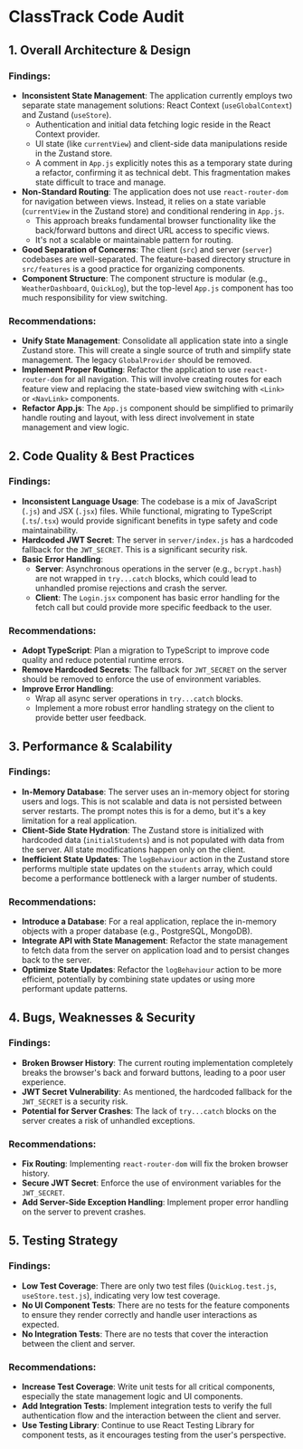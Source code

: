 # ClassTrack Code Audit

## 1. Overall Architecture & Design

### Findings:

*   **Inconsistent State Management**: The application currently employs two separate state management solutions: React Context (`useGlobalContext`) and Zustand (`useStore`).
    *   Authentication and initial data fetching logic reside in the React Context provider.
    *   UI state (like `currentView`) and client-side data manipulations reside in the Zustand store.
    *   A comment in `App.js` explicitly notes this as a temporary state during a refactor, confirming it as technical debt. This fragmentation makes state difficult to trace and manage.
*   **Non-Standard Routing**: The application does not use `react-router-dom` for navigation between views. Instead, it relies on a state variable (`currentView` in the Zustand store) and conditional rendering in `App.js`.
    *   This approach breaks fundamental browser functionality like the back/forward buttons and direct URL access to specific views.
    *   It's not a scalable or maintainable pattern for routing.
*   **Good Separation of Concerns**: The client (`src`) and server (`server`) codebases are well-separated. The feature-based directory structure in `src/features` is a good practice for organizing components.
*   **Component Structure**: The component structure is modular (e.g., `WeatherDashboard`, `QuickLog`), but the top-level `App.js` component has too much responsibility for view switching.

### Recommendations:

*   **Unify State Management**: Consolidate all application state into a single Zustand store. This will create a single source of truth and simplify state management. The legacy `GlobalProvider` should be removed.
*   **Implement Proper Routing**: Refactor the application to use `react-router-dom` for all navigation. This will involve creating routes for each feature view and replacing the state-based view switching with `<Link>` or `<NavLink>` components.
*   **Refactor App.js**: The `App.js` component should be simplified to primarily handle routing and layout, with less direct involvement in state management and view logic.

## 2. Code Quality & Best Practices

### Findings:

*   **Inconsistent Language Usage**: The codebase is a mix of JavaScript (`.js`) and JSX (`.jsx`) files. While functional, migrating to TypeScript (`.ts`/`.tsx`) would provide significant benefits in type safety and code maintainability.
*   **Hardcoded JWT Secret**: The server in `server/index.js` has a hardcoded fallback for the `JWT_SECRET`. This is a significant security risk.
*   **Basic Error Handling**:
    *   **Server**: Asynchronous operations in the server (e.g., `bcrypt.hash`) are not wrapped in `try...catch` blocks, which could lead to unhandled promise rejections and crash the server.
    *   **Client**: The `Login.jsx` component has basic error handling for the fetch call but could provide more specific feedback to the user.

### Recommendations:

*   **Adopt TypeScript**: Plan a migration to TypeScript to improve code quality and reduce potential runtime errors.
*   **Remove Hardcoded Secrets**: The fallback for `JWT_SECRET` on the server should be removed to enforce the use of environment variables.
*   **Improve Error Handling**:
    *   Wrap all async server operations in `try...catch` blocks.
    *   Implement a more robust error handling strategy on the client to provide better user feedback.

## 3. Performance & Scalability

### Findings:

*   **In-Memory Database**: The server uses an in-memory object for storing users and logs. This is not scalable and data is not persisted between server restarts. The prompt notes this is for a demo, but it's a key limitation for a real application.
*   **Client-Side State Hydration**: The Zustand store is initialized with hardcoded data (`initialStudents`) and is not populated with data from the server. All state modifications happen only on the client.
*   **Inefficient State Updates**: The `logBehaviour` action in the Zustand store performs multiple state updates on the `students` array, which could become a performance bottleneck with a larger number of students.

### Recommendations:

*   **Introduce a Database**: For a real application, replace the in-memory objects with a proper database (e.g., PostgreSQL, MongoDB).
*   **Integrate API with State Management**: Refactor the state management to fetch data from the server on application load and to persist changes back to the server.
*   **Optimize State Updates**: Refactor the `logBehaviour` action to be more efficient, potentially by combining state updates or using more performant update patterns.

## 4. Bugs, Weaknesses & Security

### Findings:

*   **Broken Browser History**: The current routing implementation completely breaks the browser's back and forward buttons, leading to a poor user experience.
*   **JWT Secret Vulnerability**: As mentioned, the hardcoded fallback for the `JWT_SECRET` is a security risk.
*   **Potential for Server Crashes**: The lack of `try...catch` blocks on the server creates a risk of unhandled exceptions.

### Recommendations:

*   **Fix Routing**: Implementing `react-router-dom` will fix the broken browser history.
*   **Secure JWT Secret**: Enforce the use of environment variables for the `JWT_SECRET`.
*   **Add Server-Side Exception Handling**: Implement proper error handling on the server to prevent crashes.

## 5. Testing Strategy

### Findings:

*   **Low Test Coverage**: There are only two test files (`QuickLog.test.js`, `useStore.test.js`), indicating very low test coverage.
*   **No UI Component Tests**: There are no tests for the feature components to ensure they render correctly and handle user interactions as expected.
*   **No Integration Tests**: There are no tests that cover the interaction between the client and server.

### Recommendations:

*   **Increase Test Coverage**: Write unit tests for all critical components, especially the state management logic and UI components.
*   **Add Integration Tests**: Implement integration tests to verify the full authentication flow and the interaction between the client and server.
*   **Use Testing Library**: Continue to use React Testing Library for component tests, as it encourages testing from the user's perspective.
